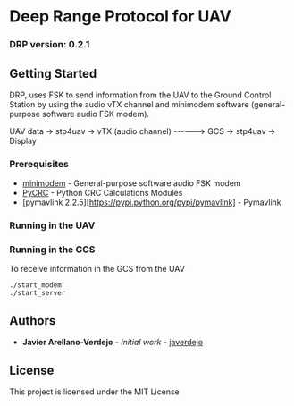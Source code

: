# Deep Range Protocol for UAV
### DRP version: 0.2.1

## Getting Started

DRP, uses FSK to send information from the UAV to the Ground Control Station by
using the audio vTX channel and minimodem software (general-purpose software
audio FSK modem).

UAV data -> stp4uav -> vTX (audio channel) ------> GCS -> stp4uav -> Display

### Prerequisites

* [minimodem](http://www.whence.com/minimodem/) - General-purpose software audio FSK modem
* [PyCRC](https://pypi.python.org/pypi/PyCRC) - Python CRC Calculations Modules
* [pymavlink 2.2.5][https://pypi.python.org/pypi/pymavlink] - Pymavlink
### Running in the UAV

### Running in the GCS

To receive information in the GCS from the UAV

```
./start_modem
./start_server
```

## Authors

* **Javier Arellano-Verdejo** - *Initial work* - [javerdejo](https://github.com/javerdejo)

## License

This project is licensed under the MIT License

